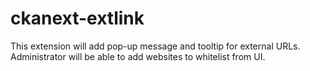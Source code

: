 # ckanext-extlink
This extension will add pop-up message and tooltip for external URLs. Administrator will be able to add websites to whitelist from UI. 
